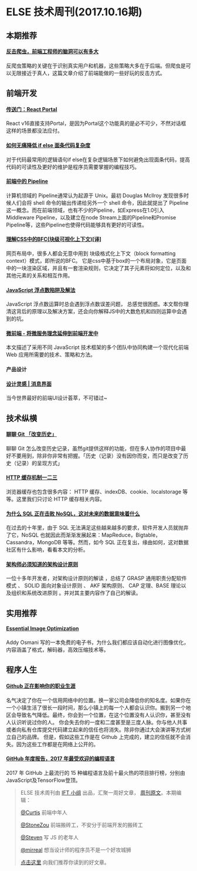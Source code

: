 # ELSE 技术周刊(2017.10.16期)

## 本期推荐

#### [反击爬虫，前端工程师的脑洞可以有多大](http://litten.me/2017/07/09/prevent-spiders/)

反爬虫策略的关键在于识别真实用户和机器，这些策略大多在于后端。但爬虫是可以无限接近于真人，这篇文章介绍了前端能做的一些好玩的反击方式。

## 前端开发

#### [传送门：React Portal](https://zhuanlan.zhihu.com/p/29880992)

React v16直接支持Portal，是因为Portal这个功能真的是必不可少，不然对话框这样的场景都没法应付。

#### [如何无痛降低 if else 面条代码复杂度](https://juejin.im/post/59dc66256fb9a0452a3b4832?utm_source=gold_browser_extension)

对于代码最常用的逻辑语句if else在复杂逻辑场景下如何避免出现面条代码，提高代码的可读性及更好的维护是程序员需要掌握的编程技巧。

#### [前端中的 Pipeline](https://zhuanlan.zhihu.com/p/28561932)

计算机领域的 Pipeline通常认为起源于 Unix。最初 Douglas Mcllroy 发现很多时候人们会将 shell 命令的输出传递给另外一个 shell 命令，因此就提出了 Pipeline这一概念。而在前端领域，也有不少的Pipeline，如Express在1.0引入Middleware Pipeline，以及建立在node Stream上面的Pipeline和Promise Pipeline等，这些Pipeline也使得代码能够具有更好的可读性。

#### [理解CSS中的BFC(块级可视化上下文)[译]](http://flypursue.com/jekyll/update/2015/08/10/bfc.html)
网页布局中，很多人都会无意中用到 块级格式化上下文（block formatting context）模式，即所说的BFC。 它是css中基于box的一个布局对象，它是页面中的一块渲染区域，并且有一套渲染规则，它决定了其子元素将如何定位，以及和其他元素的关系和相互作用。

#### [JavaScript 浮点数陷阱及解法](https://github.com/camsong/blog/issues/9)
JavaScript 浮点数运算时总会遇到浮点数误差问题， 总感觉很困惑。本文帮你理清这背后的原理以及解决方案，还会向你解释JS中的大数危机和四则运算中会遇到的坑。

#### [微前端 - 将微服务理念延伸到前端开发中](http://www.cnblogs.com/zhuanzhuanfe/p/7644846.html)
本文描述了采用不同 JavaScript 技术框架的多个团队中协同构建一个现代化前端 Web 应用所需要的技术、策略和方法。

#### 产品设计

#### [设计灵感 | 消息界面](https://zhuanlan.zhihu.com/p/29771780)
当今世界最好的前端UI设计荟萃，不可错过~

## 技术纵横

#### [聊聊 Git 「改变历史」](https://zhuanlan.zhihu.com/p/29497618)
聊聊 Git 怎么改变历史记录，虽然git提供这样的功能，但在多人协作的项目中最好不要用到，除非你非常有把握。「历史（记录）没有因你而变，而只是改变了历史（记录）的呈现方式」

#### [HTTP 缓存机制一二三](https://zhuanlan.zhihu.com/p/29750583)
浏览器缓存也包含很多内容： HTTP 缓存、indexDB、cookie、localstorage 等等。这里我们只讨论 HTTP 缓存相关内容。

#### [为什么 SQL 正在击败 NoSQL，这对未来的数据意味着什么](http://geek.csdn.net/news/detail/238939)

在过去的十年里，由于 SQL 无法满足这些越来越多的要求，软件开发人员就抛弃了它，NoSQL 也就因此而渐渐发展起来：MapReduce，Bigtable，Cassandra，MongoDB 等等。然而，如今 SQL 正在复出，缘由如何，这对数据社区有什么影响，看看本文的分析。

#### [架构师必须知道的架构设计原则](https://mp.weixin.qq.com/s?__biz=MjM5MDE0Mjc4MA==&mid=2650998170&idx=1&sn=6defd4f0a9fdb5cf93e6977080c61c70)
一位十多年开发者，对架构设计原则的解读 ，总结了 GRASP 通用职责分配软件模式 、 SOLID 面向对象设计原则 、 AKF 架构原则、 CAP 定理、BASE 理论以及组织和系统改进原则   。并对其主要内容作了自己的解读。

## 实用推荐

#### [Essential Image Optimization](https://images.guide/)

Addy Osmani 写的一本免费的电子书，为什么我们都应该自动化进行图像优化，内容涵盖了格式，解码器，高效压缩技术等。

## 程序人生

#### [Github 正在影响你的职业生涯](https://juejin.im/post/59ddccd36fb9a0450e75185f)
名气决定了你在一个信用网络中的位置。换一家公司会降低你的知名度。如果你在一个小镇生活了很长一段时间，那么小镇上的每一个人都会认识你。搬到另一个地区会导致名气降低。最终，你会到一个位置，在这个位置没有人认识你，甚至没有人认识听说过你的人。
你会失去你的一度和二度甚至是三度人脉。你与他人共事或者向私有仓库提交代码建立起来的信任也将消失。除非你通过大会演讲等方式树立自己的品牌。
但是，假如这些工作是在 Github 上完成的，建立的信任就不会消失。因为这些工作都是在网络上公开的。

#### [GitHub 年度报告，2017 年最受欢迎的编程语言](https://juejin.im/post/59e0352f518825541b03c5e1)

2017 年 GitHub 上最流行的 15 种编程语言及前十最火热的项目排行榜，分别由JavaScript及TensorFlow登顶。


> ELSE 技术周刊由 [IFT 小组](https://github.com/CtripFE) 出品，汇聚一周好文章， [周刊原文]()。本期编辑：
>
> [@Curtis](https://github.com/CurtisCBS) 前端中年人
>
> [@StoneZou](https://github.com/stoneyong) 前端搬砖工，不安分于前端开发的搬砖工
>
> [@Steven](https://github.com/StevenX911) 写 JS 的老年人
>
> [@mirreal](https://github.com/mirreal) 想当设计师的程序员不是一个好攻城狮
>
> [点击这里](https://github.com/CtripFE/fe-weekly/issues) 向我们推荐你读到的好文章。
